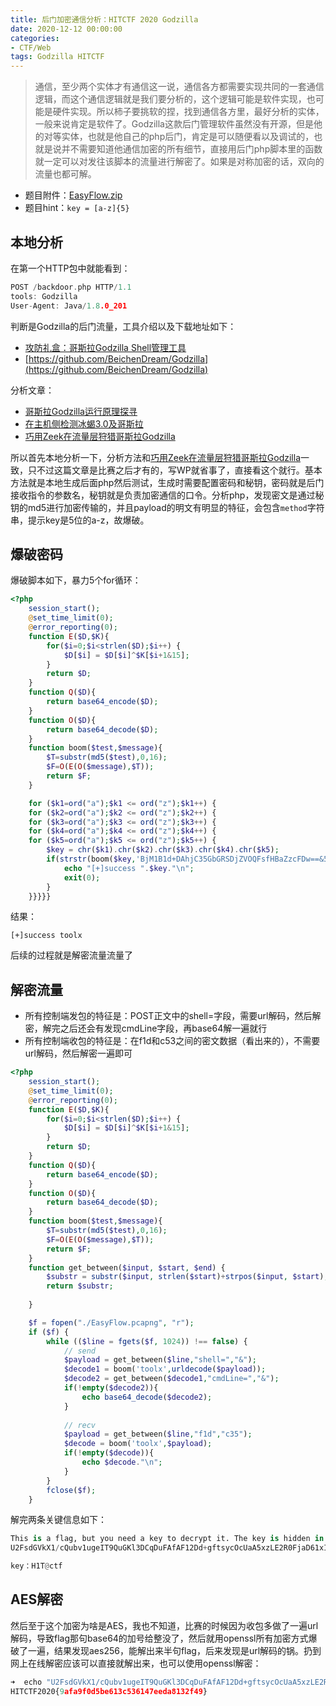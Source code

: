 ```yaml
---
title: 后门加密通信分析：HITCTF 2020 Godzilla 
date: 2020-12-12 00:00:00
categories:
- CTF/Web
tags: Godzilla HITCTF
---
```


> 通信，至少两个实体才有通信这一说，通信各方都需要实现共同的一套通信逻辑，而这个通信逻辑就是我们要分析的，这个逻辑可能是软件实现，也可能是硬件实现。所以柿子要挑软的捏，找到通信各方里，最好分析的实体，一般来说肯定是软件了。Godzilla这款后门管理软件虽然没有开源，但是他的对等实体，也就是他自己的php后门，肯定是可以随便看以及调试的，也就是说并不需要知道他通信加密的所有细节，直接用后门php脚本里的函数就一定可以对发往该脚本的流量进行解密了。如果是对称加密的话，双向的流量也都可解。

- 题目附件：[EasyFlow.zip](https://xuanxuanblingbling.github.io/assets/attachment/hitctf/EasyFlow.zip)
- 题目hint：`key = [a-z]{5}`

## 本地分析

在第一个HTTP包中就能看到：

```c
POST /backdoor.php HTTP/1.1
tools: Godzilla
User-Agent: Java/1.8.0_201
```

判断是Godzilla的后门流量，工具介绍以及下载地址如下：

- [攻防礼盒：哥斯拉Godzilla Shell管理工具](https://www.freebuf.com/sectool/247104.html)
- [https://github.com/BeichenDream/Godzilla](https://github.com/BeichenDream/Godzilla)

分析文章：

- [哥斯拉Godzilla运行原理探寻](https://www.freebuf.com/sectool/252840.html)
- [在主机侧检测冰蝎3.0及哥斯拉](http://mayoterry.com/index.php/archives/behinder_detect.html)
- [巧用Zeek在流量层狩猎哥斯拉Godzilla](https://www.anquanke.com/post/id/224831)


所以首先本地分析一下，分析方法和[巧用Zeek在流量层狩猎哥斯拉Godzilla](https://www.anquanke.com/post/id/224831)一致，只不过这篇文章是比赛之后才有的，写WP就省事了，直接看这个就行。基本方法就是本地生成后面php然后测试，生成时需要配置密码和秘钥，密码就是后门接收指令的参数名，秘钥就是负责加密通信的口令。分析php，发现密文是通过秘钥的md5进行加密传输的，并且payload的明文有明显的特征，会包含`method`字符串，提示key是5位的a-z，故爆破。

## 爆破密码

爆破脚本如下，暴力5个for循环：

```php
<?php
    session_start();
    @set_time_limit(0);
	@error_reporting(0);
    function E($D,$K){
        for($i=0;$i<strlen($D);$i++) {
            $D[$i] = $D[$i]^$K[$i+1&15];
        }
        return $D;
    }
    function Q($D){
        return base64_encode($D);
    }
    function O($D){
        return base64_decode($D);
    }
    function boom($test,$message){
        $T=substr(md5($test),0,16);
        $F=O(E(O($message),$T));
        return $F;
    }

    for ($k1=ord("a");$k1 <= ord("z");$k1++) {
    for ($k2=ord("a");$k2 <= ord("z");$k2++) {
    for ($k3=ord("a");$k3 <= ord("z");$k3++) {
    for ($k4=ord("a");$k4 <= ord("z");$k4++) {
    for ($k5=ord("a");$k5 <= ord("z");$k5++) {
        $key = chr($k1).chr($k2).chr($k3).chr($k4).chr($k5);
        if(strstr(boom($key,'BjM1B1d+DAhjC35GbGRSDjZVOQFsfHBaZzcFDw==&5Ye66aKY5Lq66K077ya6KaB5LuU57uG5YiG5p6Q5rWB6YeP5ZOm77yB'),"method")){
            echo "[+]success ".$key."\n";
            exit(0);
        }
    }}}}}
```

结果：

```
[+]success toolx
```

后续的过程就是解密流量流量了

## 解密流量 

- 所有控制端发包的特征是：POST正文中的shell=字段，需要url解码，然后解密，解完之后还会有发现cmdLine字段，再base64解一遍就行
- 所有控制端收包的特征是：在f1d和c53之间的密文数据（看出来的），不需要url解码，然后解密一遍即可

```php
<?php
    session_start();
    @set_time_limit(0);
	@error_reporting(0);
    function E($D,$K){
        for($i=0;$i<strlen($D);$i++) {
            $D[$i] = $D[$i]^$K[$i+1&15];
        }
        return $D;
    }
    function Q($D){
        return base64_encode($D);
    }
    function O($D){
        return base64_decode($D);
    }
    function boom($test,$message){   
        $T=substr(md5($test),0,16);
        $F=O(E(O($message),$T));
        return $F;
    }
    function get_between($input, $start, $end) {
        $substr = substr($input, strlen($start)+strpos($input, $start),(strlen($input) - strpos($input, $end))*(-1));       
        return $substr; 
         
    }

    $f = fopen("./EasyFlow.pcapng", "r");
    if ($f) {
        while (($line = fgets($f, 1024)) !== false) {
            // send
            $payload = get_between($line,"shell=","&");
            $decode1 = boom('toolx',urldecode($payload));
            $decode2 = get_between($decode1,"cmdLine=","&");
            if(!empty($decode2)){
                echo base64_decode($decode2);
            }
            
            // recv
            $payload = get_between($line,"f1d","c35");
            $decode = boom('toolx',$payload);
            if(!empty($decode)){
                echo $decode."\n";
            }
        }
        fclose($f);
    }
```

解完两条关键信息如下：

```python
This is a flag, but you need a key to decrypt it. The key is hidden in the executed command!!!!!!
U2FsdGVkX1/cQubv1ugeIT9QuGKl3DCqDuFAfAF12Dd+gftsycOcUaA5xzLE2R0FjaD61xIRcWpOL3nAJOWnlg==

key：H1T@ctf 
```

## AES解密

然后至于这个加密为啥是AES，我也不知道，比赛的时候因为收包多做了一遍url解码，导致flag那句base64的加号给整没了，然后就用openssl所有加密方式爆破了一遍，结果发现aes256，能解出来半句flag，后来发现是url解码的锅。扔到网上在线解密应该可以直接就解出来，也可以使用openssl解密：

```python
➜  echo "U2FsdGVkX1/cQubv1ugeIT9QuGKl3DCqDuFAfAF12Dd+gftsycOcUaA5xzLE2R0FjaD61xIRcWpOL3nAJOWnlg==" | openssl enc  -aes256 -d -base64 -k "H1T@ctf" -A -salt
HITCTF2020{9afa9f0d5be613c536147eeda8132f49}


```